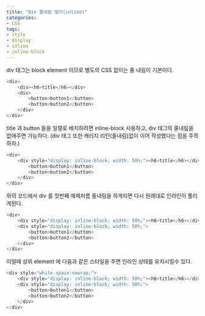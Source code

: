 ```yaml
---
title: "Div 줄내림 방지(inline)"
categories:
- CSS
tags:
- style
- display
- inline
- inline-block
---
```


div 태그는 block element 이므로 별도의 CSS 없이는 줄 내림이 기본이다.

```php
<div>
    <div><h6>title</h6></div>
    <div>
        <button>button1</button>
        <button>button2</button>
    </div>
</div>
```

title 과 button 들을 일렬로 배치하려면 inline-block 사용하고, div 태그의 줄내림을 없애주면 가능하다. (div 태그 또한 캐리지 리턴(줄내림)없이 이어 작성했다는 점을 주목하자.)

```php
<div>
    <div style="display: inline-block; width: 50%;"><h6>title</h6></div><div style="display: inline-block; width: 50%;">
        <button>button1</button>
        <button>button2</button>
    </div>
</div>
```

위의 코드에서 div 를 첫번째 예제처름 줄내림을 하게되면 다시 원래대로 인라인이 풀리게된다. 

```php
<div>
    <div style="display: inline-block; width: 50%;"><h6>title</h6></div>
    <div style="display: inline-block; width: 50%;">
        <button>button1</button>
        <button>button2</button>
    </div>
</div>
```

이럴때 상위 element 에 다음과 같은 스타일을 주면 인라인 상태를 유지시킬수 있다.

```php
<div style="white-space:nowrap;">
    <div style="display: inline-block; width: 50%;"><h6>title</h6></div>
    <div style="display: inline-block; width: 50%;">
        <button>button1</button>
        <button>button2</button>
    </div>
</div>
```